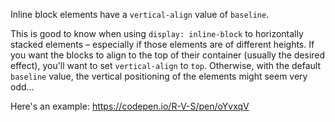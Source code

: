 Inline block elements have a `vertical-align` value of `baseline`. 

This is good to know when using `display: inline-block` to horizontally stacked elements – especially if those elements are of different heights. If you want the blocks to align to the top of their container (usually the desired effect), you'll want to set `vertical-align` to `top`. Otherwise, with the default `baseline` value, the vertical positioning of the elements might seem very odd... 

Here's an example: https://codepen.io/R-V-S/pen/oYvxqV